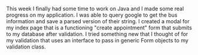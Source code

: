 This week I finally had some time to work on Java and I made some real progress on my application.  I was able to query google to get the bus information and save a parsed version of their string.  I created a modal for my index page that is a functioning "create appointment" form that submits to my database after validation.  I tried something new that I thought of for my validation that uses an interface to pass in generic Form objects to my validation class.